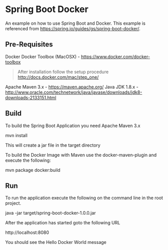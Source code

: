 # Spring Boot Docker

An example on how to use Spring Boot and Docker. This example is referenced from https://spring.io/guides/gs/spring-boot-docker/.

## Pre-Requisites

Docker
Docker Toolbox (MacOSX) - https://www.docker.com/docker-toolbox
 > After installation follow the setup procedure http://docs.docker.com/mac/step_one/

Apache Maven 3.x - https://maven.apache.org/
Java JDK 1.8.x - http://www.oracle.com/technetwork/java/javase/downloads/jdk8-downloads-2133151.html

## Build

To build the Spring Boot Application you need Apache Maven 3.x

mvn install

This will create a jar file in the target directory

To build the Docker Image with Maven use the docker-maven-plugin and execute the following:

mvn package docker:build

## Run

To run the application execute the following on the command line in the root project.

java -jar target/spring-boot-docker-1.0.0.jar

After the application has started goto the following URL

http://localhost:8080

You should see the Hello Docker World message
